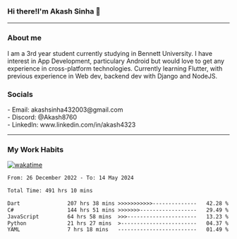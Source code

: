 <h3>Hi there!I'm Akash Sinha 👋</h3>

--- 

<h3>About me</h3>
I am a 3rd year student currently studying in Bennett University. I have interest in App Development, particulary Android but would love to get any experience in cross-platform technologies. Currently learning Flutter, with previous experience in Web dev, backend dev with Django and NodeJS.

<h3>Socials</h3>
 - Email: akashsinha432003@gmail.com<br>
 - Discord: @Akash8760<br>
 - LinkedIn: www.linkedin.com/in/akash4323<br>


---

<h3>My Work Habits</h3>

[![wakatime](https://wakatime.com/badge/user/938b2951-49cf-4810-9b9e-c17cde3d3343.svg)](https://wakatime.com/@938b2951-49cf-4810-9b9e-c17cde3d3343)

<!--START_SECTION:waka-->

```txt
From: 26 December 2022 - To: 14 May 2024

Total Time: 491 hrs 10 mins

Dart               207 hrs 38 mins >>>>>>>>>>>--------------   42.28 %
C#                 144 hrs 51 mins >>>>>>>------------------   29.49 %
JavaScript         64 hrs 58 mins  >>>----------------------   13.23 %
Python             21 hrs 27 mins  >------------------------   04.37 %
YAML               7 hrs 18 mins   -------------------------   01.49 %
```

<!--END_SECTION:waka-->


